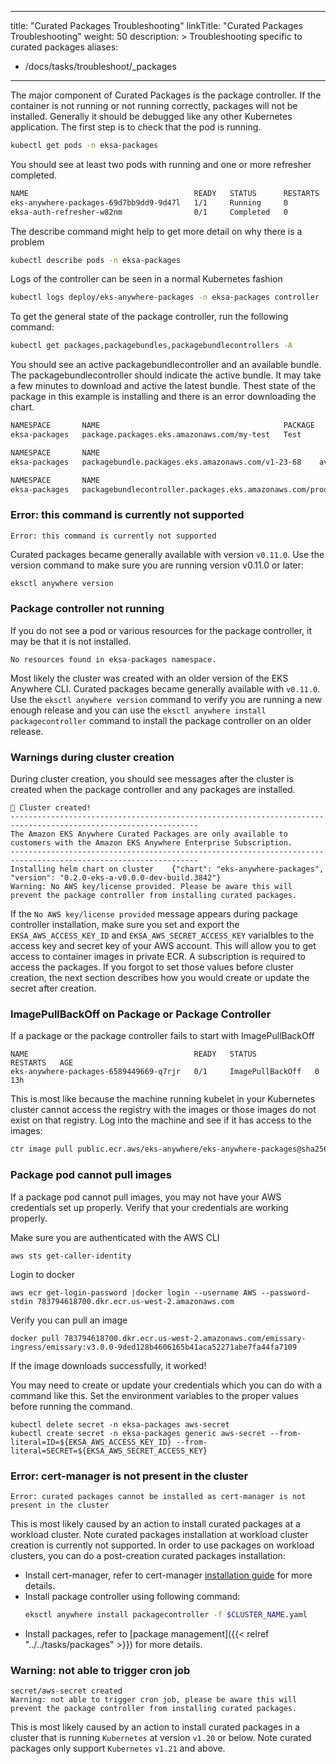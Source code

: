 
---
title: "Curated Packages Troubleshooting"
linkTitle: "Curated Packages Troubleshooting"
weight: 50
description: >
  Troubleshooting specific to curated packages
aliases:
   - /docs/tasks/troubleshoot/_packages
---


The major component of Curated Packages is the package controller. If the container is not running or not running correctly, packages will not be installed. Generally it should be debugged like any other Kubernetes application. The first step is to check that the pod is running.
```bash
kubectl get pods -n eksa-packages
```

You should see at least two pods with running and one or more refresher completed.
```bash
NAME                                     READY   STATUS      RESTARTS   AGE
eks-anywhere-packages-69d7bb9dd9-9d47l   1/1     Running     0          14s
eksa-auth-refresher-w82nm                0/1     Completed   0          10s
```

The describe command might help to get more detail on why there is a problem
```bash
kubectl describe pods -n eksa-packages
```

Logs of the controller can be seen in a normal Kubernetes fashion
```bash
kubectl logs deploy/eks-anywhere-packages -n eksa-packages controller
```

To get the general state of the package controller, run the following command:
```bash
kubectl get packages,packagebundles,packagebundlecontrollers -A
```

You should see an active packagebundlecontroller and an available bundle. The packagebundlecontroller should indicate the active bundle. It may take a few minutes to download and active the latest bundle. Thest state of the package in this example is installing and there is an error downloading the chart.
```bash
NAMESPACE       NAME                                         PACKAGE   AGE     STATE        CURRENTVERSION   TARGETVERSION                                                   DETAIL
eksa-packages   package.packages.eks.amazonaws.com/my-test   Test      2m33s   installing                    v0.1.1-8b3810e1514b7432e032794842425accc837757a-helm (latest)   loading helm chart my-test: locating helm chart oci://public.ecr.aws/eks-anywhere/hello-eks-anywhere tag sha256:64ea03b119d2421f9206252ff4af4bf7cdc2823c343420763e0e6fc20bf03b68: failed to download "oci://public.ecr.aws/eks-anywhere/hello-eks-anywhere" at version "v0.1.1-8b3810e1514b7432e032794842425accc837757a-helm"

NAMESPACE       NAME                                                   STATE
eksa-packages   packagebundle.packages.eks.amazonaws.com/v1-23-68    available

NAMESPACE       NAME                                                      ACTIVEBUNDLE   STATE    DETAIL
eksa-packages   packagebundlecontroller.packages.eks.amazonaws.com/prod   v1-23-68       active   
```

### Error: this command is currently not supported

```
Error: this command is currently not supported
```

Curated packages became generally available with version `v0.11.0`. Use the version command to make sure you are running version v0.11.0 or later:

```bash
eksctl anywhere version
```

### Package controller not running
If you do not see a pod or various resources for the package controller, it may be that it is not installed.

```
No resources found in eksa-packages namespace.
```

Most likely the cluster was created with an older version of the EKS Anywhere CLI. Curated packages became generally available with `v0.11.0`. Use the `eksctl anywhere version` command to verify you are running a new enough release and you can use the `eksctl anywhere install packagecontroller` command to install the package controller on an older release.

### Warnings during cluster creation

During cluster creation, you should see messages after the cluster is created when the package controller and any packages are installed.

```
🎉 Cluster created!
----------------------------------------------------------------------------------------------------------------
The Amazon EKS Anywhere Curated Packages are only available to customers with the Amazon EKS Anywhere Enterprise Subscription.
----------------------------------------------------------------------------------------------------------------
Installing helm chart on cluster	{"chart": "eks-anywhere-packages", "version": "0.2.0-eks-a-v0.0.0-dev-build.3842"}
Warning: No AWS key/license provided. Please be aware this will prevent the package controller from installing curated packages.
```

If the `No AWS key/license provided` message appears during package controller installation, make sure you set and export the `EKSA_AWS_ACCESS_KEY_ID` and `EKSA_AWS_SECRET_ACCESS_KEY` varialbles to the access key and secret key of your AWS account. This will allow you to get access to container images in private ECR. A subscription is required to access the packages. If you forgot to set those values before cluster creation, the next section describes how you would create or update the secret after creation.

### ImagePullBackOff on Package or Package Controller

If a package or the package controller fails to start with ImagePullBackOff

```
NAME                                     READY   STATUS             RESTARTS   AGE
eks-anywhere-packages-6589449669-q7rjr   0/1     ImagePullBackOff   0          13h
```

This is most like because the machine running kubelet in your Kubernetes cluster cannot access the registry with the images or those images do not exist on that registry. Log into the machine and see if it has access to the images:

```bash
ctr image pull public.ecr.aws/eks-anywhere/eks-anywhere-packages@sha256:whateveritis
```

### Package pod cannot pull images
If a package pod cannot pull images, you may not have your AWS credentials set up properly. Verify that your credentials are working properly.

Make sure you are authenticated with the AWS CLI

```
aws sts get-caller-identity
```

Login to docker
```
aws ecr get-login-password |docker login --username AWS --password-stdin 783794618700.dkr.ecr.us-west-2.amazonaws.com
```

Verify you can pull an image
```
docker pull 783794618700.dkr.ecr.us-west-2.amazonaws.com/emissary-ingress/emissary:v3.0.0-9ded128b4606165b41aca52271abe7fa44fa7109
```
If the image downloads successfully, it worked!

You may need to create or update your credentials which you can do with a command like this. Set the environment variables to the proper values before running the command.
```
kubectl delete secret -n eksa-packages aws-secret
kubectl create secret -n eksa-packages generic aws-secret --from-literal=ID=${EKSA_AWS_ACCESS_KEY_ID} --from-literal=SECRET=${EKSA_AWS_SECRET_ACCESS_KEY}
```

### Error: cert-manager is not present in the cluster
```
Error: curated packages cannot be installed as cert-manager is not present in the cluster
```
This is most likely caused by an action to install curated packages at a workload cluster. Note curated packages installation at workload cluster creation is currently not supported. In order to use packages on workload clusters, you can do a post-creation curated packages installation:
- Install cert-manager, refer to cert-manager [installation guide](https://cert-manager.io/docs/installation/) for more details.
- Install package controller using following command:
  ```bash
  eksctl anywhere install packagecontroller -f $CLUSTER_NAME.yaml
  ```
- Install packages, refer to [package management]({{< relref "../../tasks/packages" >}}) for more details.

### Warning: not able to trigger cron job
```
secret/aws-secret created
Warning: not able to trigger cron job, please be aware this will prevent the package controller from installing curated packages.
```
This is most likely caused by an action to install curated packages in a cluster that is running `Kubernetes` at version `v1.20` or below. Note curated packages only support `Kubernetes` `v1.21` and above.
